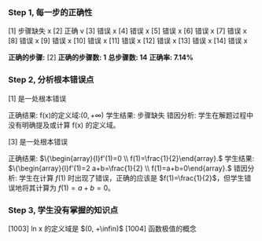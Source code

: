 ### Step 1, 每一步的正确性

[1] 步骤缺失 x
[2] 正确 v
[3] 错误 x
[4] 错误 x
[5] 错误 x
[6] 错误 x
[7] 错误 x
[8] 错误 x
[9] 错误 x
[10] 错误 x
[11] 错误 x
[12] 错误 x
[13] 错误 x
[14] 错误 x

**正确的步骤:**  [2]
**正确的步骤数: 1**
**总步骤数: 14**
**正确率: 7.14%**

### Step 2, 分析根本错误点

[1] 是一处根本错误

正确结果: f(x)的定义域:$(0,+\infty)$
学生结果: 步骤缺失
错因分析: 学生在解题过程中没有明确提及或计算 f(x) 的定义域。

[3] 是一处根本错误

正确结果: $\{\begin{array}{l}f'(1)=0 \\ f(1)=\frac{1}{2}\end{array}.$
学生结果: $\{\begin{array}{l}f'(1)=2 a+b=\frac{1}{2} \\ f(1)=a+b=0\end{array}.$
错因分析: 学生在计算 $f(1)$ 时出现了错误，正确的应该是 $f(1)=\frac{1}{2}$，但学生错误地将其计算为 $f(1)=a+b=0$。

### Step 3, 学生没有掌握的知识点
[1003] ln x 的定义域是 $(0, +\infin)$
[1004] 函数极值的概念
